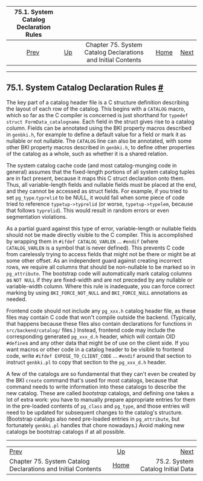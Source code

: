 <!--?xml version="1.0" encoding="UTF-8" standalone="no"?-->

|                      75.1. System Catalog Declaration Rules                      |                                                                               |                                                              |                                                       |                                                                               |
| :------------------------------------------------------------------------------: | :---------------------------------------------------------------------------- | :----------------------------------------------------------: | ----------------------------------------------------: | ----------------------------------------------------------------------------: |
| [Prev](bki.html "Chapter 75. System Catalog Declarations and Initial Contents")  | [Up](bki.html "Chapter 75. System Catalog Declarations and Initial Contents") | Chapter 75. System Catalog Declarations and Initial Contents | [Home](index.html "PostgreSQL 17devel Documentation") |  [Next](system-catalog-initial-data.html "75.2. System Catalog Initial Data") |

***

## 75.1. System Catalog Declaration Rules [#](#SYSTEM-CATALOG-DECLARATIONS)

The key part of a catalog header file is a C structure definition describing the layout of each row of the catalog. This begins with a `CATALOG` macro, which so far as the C compiler is concerned is just shorthand for `typedef struct FormData_catalogname`. Each field in the struct gives rise to a catalog column. Fields can be annotated using the BKI property macros described in `genbki.h`, for example to define a default value for a field or mark it as nullable or not nullable. The `CATALOG` line can also be annotated, with some other BKI property macros described in `genbki.h`, to define other properties of the catalog as a whole, such as whether it is a shared relation.

The system catalog cache code (and most catalog-munging code in general) assumes that the fixed-length portions of all system catalog tuples are in fact present, because it maps this C struct declaration onto them. Thus, all variable-length fields and nullable fields must be placed at the end, and they cannot be accessed as struct fields. For example, if you tried to set `pg_type`.`typrelid` to be NULL, it would fail when some piece of code tried to reference `typetup->typrelid` (or worse, `typetup->typelem`, because that follows `typrelid`). This would result in random errors or even segmentation violations.

As a partial guard against this type of error, variable-length or nullable fields should not be made directly visible to the C compiler. This is accomplished by wrapping them in `#ifdef CATALOG_VARLEN` ... `#endif` (where `CATALOG_VARLEN` is a symbol that is never defined). This prevents C code from carelessly trying to access fields that might not be there or might be at some other offset. As an independent guard against creating incorrect rows, we require all columns that should be non-nullable to be marked so in `pg_attribute`. The bootstrap code will automatically mark catalog columns as `NOT NULL` if they are fixed-width and are not preceded by any nullable or variable-width column. Where this rule is inadequate, you can force correct marking by using `BKI_FORCE_NOT_NULL` and `BKI_FORCE_NULL` annotations as needed.

Frontend code should not include any `pg_xxx.h` catalog header file, as these files may contain C code that won't compile outside the backend. (Typically, that happens because these files also contain declarations for functions in `src/backend/catalog/` files.) Instead, frontend code may include the corresponding generated `pg_xxx_d.h` header, which will contain OID `#define`s and any other data that might be of use on the client side. If you want macros or other code in a catalog header to be visible to frontend code, write `#ifdef EXPOSE_TO_CLIENT_CODE` ... `#endif` around that section to instruct `genbki.pl` to copy that section to the `pg_xxx_d.h` header.

A few of the catalogs are so fundamental that they can't even be created by the BKI `create` command that's used for most catalogs, because that command needs to write information into these catalogs to describe the new catalog. These are called *bootstrap* catalogs, and defining one takes a lot of extra work: you have to manually prepare appropriate entries for them in the pre-loaded contents of `pg_class` and `pg_type`, and those entries will need to be updated for subsequent changes to the catalog's structure. (Bootstrap catalogs also need pre-loaded entries in `pg_attribute`, but fortunately `genbki.pl` handles that chore nowadays.) Avoid making new catalogs be bootstrap catalogs if at all possible.

***

|                                                                                  |                                                                               |                                                                               |
| :------------------------------------------------------------------------------- | :---------------------------------------------------------------------------: | ----------------------------------------------------------------------------: |
| [Prev](bki.html "Chapter 75. System Catalog Declarations and Initial Contents")  | [Up](bki.html "Chapter 75. System Catalog Declarations and Initial Contents") |  [Next](system-catalog-initial-data.html "75.2. System Catalog Initial Data") |
| Chapter 75. System Catalog Declarations and Initial Contents                     |             [Home](index.html "PostgreSQL 17devel Documentation")             |                                             75.2. System Catalog Initial Data |
